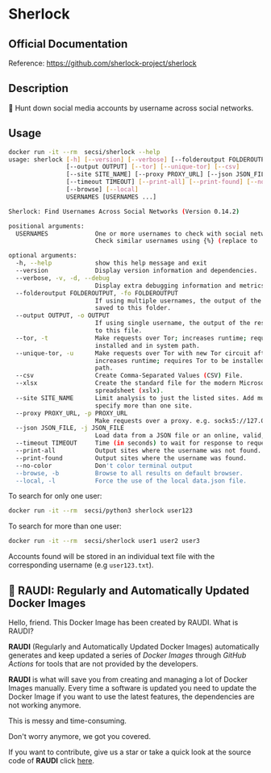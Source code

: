 # Sherlock

## Official Documentation
Reference: https://github.com/sherlock-project/sherlock

## Description
🔎 Hunt down social media accounts by username across social networks.

## Usage
```bash
docker run -it --rm  secsi/sherlock --help
usage: sherlock [-h] [--version] [--verbose] [--folderoutput FOLDEROUTPUT]
                [--output OUTPUT] [--tor] [--unique-tor] [--csv]
                [--site SITE_NAME] [--proxy PROXY_URL] [--json JSON_FILE]
                [--timeout TIMEOUT] [--print-all] [--print-found] [--no-color]
                [--browse] [--local]
                USERNAMES [USERNAMES ...]

Sherlock: Find Usernames Across Social Networks (Version 0.14.2)

positional arguments:
  USERNAMES             One or more usernames to check with social networks.
                        Check similar usernames using {%} (replace to '_', '-', '.').

optional arguments:
  -h, --help            show this help message and exit
  --version             Display version information and dependencies.
  --verbose, -v, -d, --debug
                        Display extra debugging information and metrics.
  --folderoutput FOLDEROUTPUT, -fo FOLDEROUTPUT
                        If using multiple usernames, the output of the results will be
                        saved to this folder.
  --output OUTPUT, -o OUTPUT
                        If using single username, the output of the result will be saved
                        to this file.
  --tor, -t             Make requests over Tor; increases runtime; requires Tor to be
                        installed and in system path.
  --unique-tor, -u      Make requests over Tor with new Tor circuit after each request;
                        increases runtime; requires Tor to be installed and in system
                        path.
  --csv                 Create Comma-Separated Values (CSV) File.
  --xlsx                Create the standard file for the modern Microsoft Excel
                        spreadsheet (xslx).
  --site SITE_NAME      Limit analysis to just the listed sites. Add multiple options to
                        specify more than one site.
  --proxy PROXY_URL, -p PROXY_URL
                        Make requests over a proxy. e.g. socks5://127.0.0.1:1080
  --json JSON_FILE, -j JSON_FILE
                        Load data from a JSON file or an online, valid, JSON file.
  --timeout TIMEOUT     Time (in seconds) to wait for response to requests (Default: 60)
  --print-all           Output sites where the username was not found.
  --print-found         Output sites where the username was found.
  --no-color            Don't color terminal output
  --browse, -b          Browse to all results on default browser.
  --local, -l           Force the use of the local data.json file.
```

To search for only one user:
```bash
docker run -it --rm  secsi/python3 sherlock user123
```

To search for more than one user:
```bash
docker run -it --rm  secsi/sherlock user1 user2 user3
```

Accounts found will be stored in an individual text file with the corresponding username (e.g ```user123.txt```).


## 🐳 RAUDI: Regularly and Automatically Updated Docker Images

Hello, friend. This Docker Image has been created by RAUDI. What is RAUDI?

**RAUDI** (Regularly and Automatically Updated Docker Images) automatically generates and keep updated a series of *Docker Images* through *GitHub Actions* for tools that are not provided by the developers.

**RAUDI** is what will save you from creating and managing a lot of Docker Images manually. Every time a software is updated you need to update the Docker Image if you want to use the latest features, the dependencies are not working anymore. 

This is messy and time-consuming. 

Don't worry anymore, we got you covered.

If you want to contribute, give us a star or take a quick look at the source code of **RAUDI** click [here](https://github.com/cybersecsi/RAUDI).